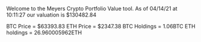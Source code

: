 Welcome to the Meyers Crypto Portfolio Value tool. 
As of 04/14/21 at 10:11:27 our valuation is $130482.84 

BTC Price = $63393.83
 ETH Price = $2347.38
BTC Holdings = 1.06BTC
 ETH holdings = 26.960005962ETH 
